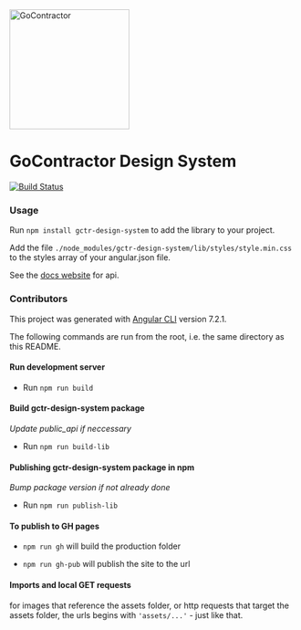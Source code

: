 <img alt="GoContractor" width="210" src="https://initiafy-website-images.s3.amazonaws.com/wordpress-upload/2019/08/Formerly-Gctr-Horizontal-Blue-Grey-01-01N.svg" style="margin-auto" />


# GoContractor Design System

[![Build Status](https://semaphoreci.com/api/v1/admin-initiafy-25/gctr-design-system/branches/master/badge.svg)](https://semaphoreci.com/admin-initiafy-25/gctr-design-system)

### Usage

Run `npm install gctr-design-system` to add the library to your project.

Add the file `./node_modules/gctr-design-system/lib/styles/style.min.css` to the styles array of your angular.json file.

See the [docs website](https://gocontractor.github.io/gctr-design-system/) for api.

### Contributors

This project was generated with [Angular CLI](https://github.com/angular/angular-cli) version 7.2.1.

The following commands are run from the root, i.e. the same directory as this README.

#### Run development server

- Run `npm run build`

#### Build gctr-design-system package

*Update public_api if neccessary*

- Run `npm run build-lib`

#### Publishing gctr-design-system package in npm

*Bump package version if not already done*

- Run `npm run publish-lib`

#### To publish to GH pages

 - `npm run gh` will build the production folder

 - `npm run gh-pub` will publish the site to the url

#### Imports and local GET requests

for images that reference the assets folder, or http requests that target the assets folder, the urls begins with `'assets/...'` - just like that.
